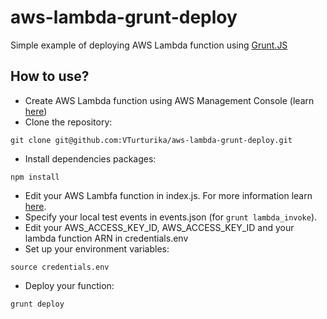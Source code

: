 # aws-lambda-grunt-deploy
Simple example of deploying AWS Lambda function using [Grunt.JS](http://gruntjs.com/)

## How to use?
- Create AWS Lambda function using AWS Management Console (learn [here](http://docs.aws.amazon.com/lambda/latest/dg/getting-started.html)) 
- Clone the repository:
```
git clone git@github.com:VTurturika/aws-lambda-grunt-deploy.git
```
- Install dependencies packages:
```
npm install
```
- Edit your AWS Lambfa function in index.js. For more information learn [here](http://docs.aws.amazon.com/lambda/latest/dg/welcome.html).
- Specify your local test events in events.json (for ```grunt lambda_invoke```).
- Edit your AWS_ACCESS_KEY_ID, AWS_ACCESS_KEY_ID and your lambda function ARN in credentials.env
- Set up your environment variables:
```
source credentials.env
```
- Deploy your function:
```
grunt deploy
```




